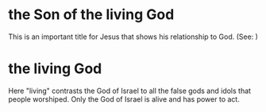 
# the Son of the living God
This is an important title for Jesus that shows his relationship to God. (See: )

# the living God
Here "living" contrasts the God of Israel to all the false gods and idols that people worshiped. Only the God of Israel is alive and has power to act.